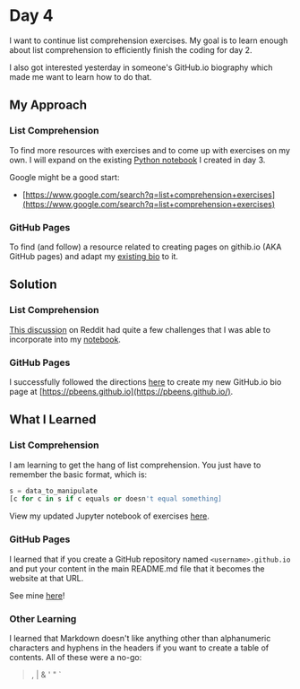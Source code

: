 # Day 4

I want to continue list comprehension exercises. My goal is to learn enough about list comprehension to efficiently finish the coding for day 2.

I also got interested yesterday in someone's GitHub.io biography which made me want to learn how to do that.

## My Approach

### List Comprehension

To find more resources with exercises and to come up with exercises on my own. I will expand on the existing [Python notebook](..\03\list_comp.ipynb) I created in day 3.

Google might be a good start:

- [https://www.google.com/search?q=list+comprehension+exercises](https://www.google.com/search?q=list+comprehension+exercises)

### GitHub Pages

To find (and follow) a resource related to creating pages on githib.io (AKA GitHub pages) and adapt my [existing bio](https://peter.beens.ca/) to it.

## Solution

### List Comprehension

[This discussion](https://www.reddit.com/r/learnpython/comments/4d2yl7/i_need_list_comprehension_exercises_to_drill/) on Reddit had quite a few challenges that I was able to incorporate into my [notebook](..\03\list_comp.ipynb).

### GitHub Pages

I successfully followed the directions [here](https://help.github.com/en/articles/creating-a-github-pages-site) to create my new GitHub.io bio page at [https://pbeens.github.io](https://pbeens.github.io/).

## What I Learned

### List Comprehension

I am learning to get the hang of list comprehension. You just have to remember the basic format, which is:

```python
s = data_to_manipulate
[c for c in s if c equals or doesn't equal something]
```

View my updated Jupyter notebook of exercises [here](https://colab.research.google.com/drive/1fbmH9yDS5fzFcxEZMnUzmb3qCqGQoaEv).

### GitHub Pages

I learned that if you create a GitHub repository named `<username>.github.io` and put your content in the main README.md file that it becomes the website at that URL.

See mine [here](https://pbeens.github.io/)!

### Other Learning

I learned that Markdown doesn't like anything other than alphanumeric characters and hyphens in the headers if you want to create a table of contents. All of these were a no-go: 

> , | & ' " `
